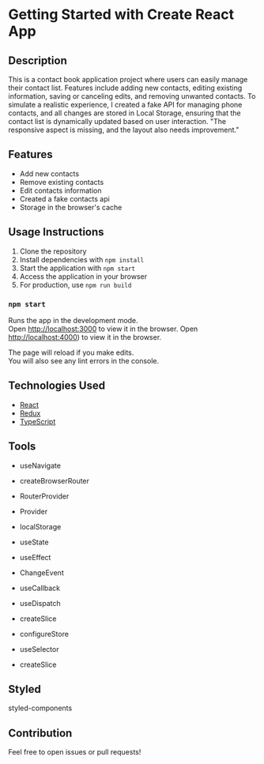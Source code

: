 # Getting Started with Create React App

## Description
This is a contact book application project where users can easily manage their contact list. Features include adding new contacts, editing existing information, saving or canceling edits, and removing unwanted contacts. To simulate a realistic experience, I created a fake API for managing phone contacts, and all changes are stored in Local Storage, ensuring that the contact list is dynamically updated based on user interaction. "The responsive aspect is missing, and the layout also needs improvement."

## Features
* Add new contacts
* Remove existing contacts
* Edit contacts information
* Created a fake contacts api
* Storage in the browser's cache

## Usage Instructions
1. Clone the repository
2. Install dependencies with `npm install`
3. Start the application with `npm start`
4. Access the application in your browser
5. For production, use `npm run build`

### `npm start`

Runs the app in the development mode.\
Open [http://localhost:3000](http://localhost:3000) to view it in the browser.
Open [http://localhost:4000](http://localhost:4000/contacts)) to view it in the browser.

The page will reload if you make edits.\
You will also see any lint errors in the console.
## Technologies Used
* [React](https://reactjs.org/)
* [Redux](https://redux.js.org/)
* [TypeScript](https://www.typescriptlang.org/)

## Tools

* useNavigate
* createBrowserRouter
* RouterProvider
* Provider
* localStorage
* useState
* useEffect
* ChangeEvent
* useCallback

* useDispatch
* createSlice
* configureStore
* useSelector
* createSlice

## Styled

styled-components
## Contribution
Feel free to open issues or pull requests!

